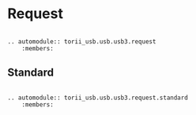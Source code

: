 # Request

```{eval-rst}

.. automodule:: torii_usb.usb.usb3.request
	:members:

```

## Standard

```{eval-rst}

.. automodule:: torii_usb.usb.usb3.request.standard
	:members:

```
